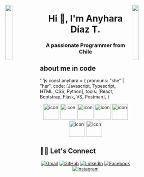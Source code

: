 
<img align="left" src="https://user-images.githubusercontent.com/65187002/144930161-2f783401-8d27-4fdf-a2f7-cc0ba32f1f1f.gif" width="21%" style="display:inline;"><img align="right" src="https://user-images.githubusercontent.com/65187002/144930161-2f783401-8d27-4fdf-a2f7-cc0ba32f1f1f.gif" width="21%" style="display:inline;">

<h1 align="center">Hi 👋, I'm Anyhara Díaz T.</h1>
<h3 align="center">A passionate Programmer from Chile</h3>


## about me in code
'''js
const anyhara = {
  pronouns: "she" | "her",
  code: [Javascript, Typescript, HTML, CSS, Python],
  tools: [React, Bootstrap, Flask, VS, Postman],
}


<div align="center">
  <img src="https://techstack-generator.vercel.app/python-icon.svg" alt="icon" width="50" height="50" />
  <img src="https://techstack-generator.vercel.app/ts-icon.svg" alt="icon" width="50" height="50" />
  <img src="https://techstack-generator.vercel.app/js-icon.svg" alt="icon"width="50" height="50" />
  <img src="https://techstack-generator.vercel.app/react-icon.svg" alt="icon" width="50" height="50" />
  <img src="https://techstack-generator.vercel.app/mysql-icon.svg" alt="icon" width="50" height="50" />
  <img src="https://techstack-generator.vercel.app/github-icon.svg" alt="icon" width="50" height="50" />
  <img src="https://techstack-generator.vercel.app/restapi-icon.svg" alt="icon" width="50" height="50" />
</div>


## 🙋‍♀️ Let's Connect
<p align="center">
	<a href="mailto:anyhara.dt@gmail.com"><img src="https://img.icons8.com/bubbles/50/000000/gmail.png" alt="Gmail"/></a>
	<a href="https://github.com/Anyhara"><img src="https://img.icons8.com/bubbles/50/000000/github.png" alt="GitHub"/></a>
	<a href="https://www.linkedin.com/in/anyhara-d%C3%ADaz-tobar/"><img src="https://img.icons8.com/bubbles/50/000000/linkedin.png" alt="LinkedIn"/></a>
	<a href="https://www.facebook.com/anyhary/?locale=es_LA"><img src="https://img.icons8.com/bubbles/50/000000/facebook-new.png" alt="Facebook"/></a>
	<a href="https://instagram.com/any.any.any"><img src="https://img.icons8.com/bubbles/50/000000/instagram.png" alt="Instagram"/></a>
	
</p>

<br><br>
